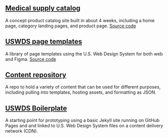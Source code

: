 ## [Medical supply catalog](https://bixal.github.io/med-supply-cat/)

A concept product catalog site built in about 4 weeks, including a home page, category landing pages, and product page. [Source code](https://github.com/Bixal/med-supply-cat)

## [USWDS page templates](https://bixal.github.io/uswds-page-templates/)

A library of page templates using the U.S. Web Design System for both web and Figma. [Source code](https://github.com/Bixal/uswds-page-templates)

## [Content repository](https://github.com/Bixal/rrt-content)
A repo to hold a variety of content that can be used for different purposes, including pulling into templates, hosting assets, and formatting as JSON.

## [USWDS Boilerplate](https://github.com/Bixal/uswds-boilerplate)
A starting point for prototyping using a basic Jekyll site running on GitHub Pages and and linked to U.S. Web Design System files on a content delivery network (CDN).